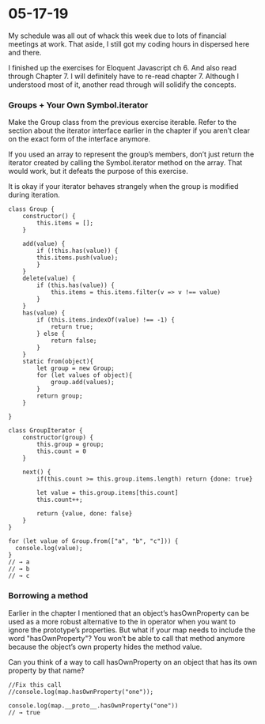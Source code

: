 # 05-17-19
My schedule was all out of whack this week due to lots of financial meetings at work. That aside, I still got my coding hours in dispersed here and there.

I finished up the exercises for Eloquent Javascript ch 6. And also read through Chapter 7. I will definitely have to re-read chapter 7. Although I understood most of it, another read through will solidify the concepts.

### Groups + Your Own Symbol.iterator
Make the Group class from the previous exercise iterable. Refer to the section about the iterator interface earlier in the chapter if you aren’t clear on the exact form of the interface anymore.

If you used an array to represent the group’s members, don’t just return the iterator created by calling the Symbol.iterator method on the array. That would work, but it defeats the purpose of this exercise.

It is okay if your iterator behaves strangely when the group is modified during iteration.

```
class Group {
    constructor() {
        this.items = [];
    }

    add(value) {
        if (!this.has(value)) {
        this.items.push(value);
        }
    }
    delete(value) {
        if (this.has(value)) {
            this.items = this.items.filter(v => v !== value)
        }
    }
    has(value) {
        if (this.items.indexOf(value) !== -1) {
            return true;
        } else {
            return false;
        }
    }
    static from(object){
        let group = new Group;
        for (let values of object){
            group.add(values);
        }
        return group;
    }

}

class GroupIterator {
    constructor(group) {
        this.group = group;
        this.count = 0
    }

    next() {
        if(this.count >= this.group.items.length) return {done: true}

        let value = this.group.items[this.count]
        this.count++;

        return {value, done: false}
    }
}

for (let value of Group.from(["a", "b", "c"])) {
  console.log(value);
}
// → a
// → b
// → c
```

### Borrowing a method

Earlier in the chapter I mentioned that an object’s hasOwnProperty can be used as a more robust alternative to the in operator when you want to ignore the prototype’s properties. But what if your map needs to include the word "hasOwnProperty"? You won’t be able to call that method anymore because the object’s own property hides the method value.

Can you think of a way to call hasOwnProperty on an object that has its own property by that name?

```
//Fix this call
//console.log(map.hasOwnProperty("one"));

console.log(map.__proto__.hasOwnProperty("one"))
// → true
```
